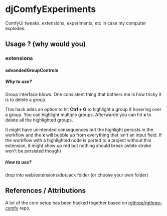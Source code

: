 # djComfyExperiments
ComfyUi tweaks, extensions, experiments, etc in case my computer explodes.

## Usage ? (why would you)

### extensions
#### advandedGroupControls
##### Why to use?
Group interface blows.
One consistent thing that bothers me is how tricky it is to delete a group.

This hack adds an option to hit **Ctrl + G** to highlight a group if hovering over a group.
You can highlight multiple groups.
Afterwarde you can hit **x** to delete all the highlighted groups.

It might have unintended consequences but the highlight persists in the workflow and the **x** will bubble up from everything that isn't an input field.
If the workflow with a highlighted node is ported to a project without this extension,
it might show up red but nothing should break (white stroke won't be persisted though)

##### How to use?
drop into web/extensions/dotJack folder (or choose your own folder)


## References / Attributions
A lot of the core setup has been hacked together based on [rgthree/rgthree-comfy](https://github.com/rgthree/rgthree-comfy) repo.

